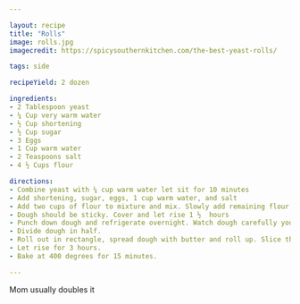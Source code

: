 ```yaml
---

layout: recipe
title: "Rolls"
image: rolls.jpg 
imagecredit: https://spicysouthernkitchen.com/the-best-yeast-rolls/

tags: side

recipeYield: 2 dozen

ingredients:
- 2 Tablespoon yeast
- ¼ Cup very warm water
- ½ Cup shortening
- ½ Cup sugar
- 3 Eggs
- 1 Cup warm water
- 2 Teaspoons salt
- 4 ½ Cups flour

directions:
- Combine yeast with ¼ cup warm water let sit for 10 minutes
- Add shortening, sugar, eggs, 1 cup warm water, and salt
- Add two cups of flour to mixture and mix. Slowly add remaining flour
- Dough should be sticky. Cover and let rise 1 ½  hours
- Punch down dough and refrigerate overnight. Watch dough carefully you may have to punch down several times.
- Divide dough in half. 
- Roll out in rectangle, spread dough with butter and roll up. Slice the dough with floss and put in muffin tins. Or roll out into circle and spread with butter. Cut in 12 pizza slice shape and roll into crescent shape. 
- Let rise for 3 hours.
- Bake at 400 degrees for 15 minutes.

---
```


Mom usually doubles it
